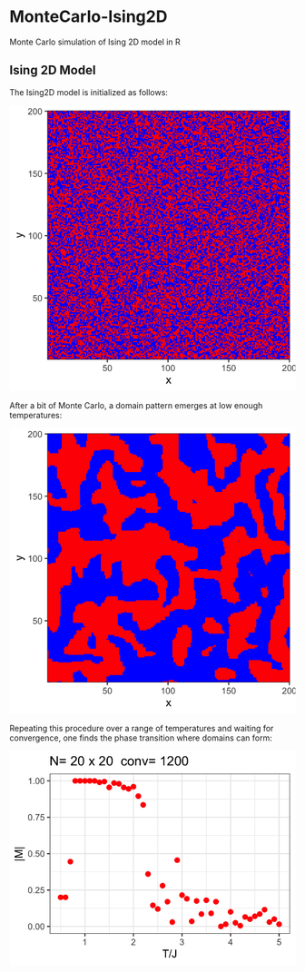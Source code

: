 # MonteCarlo-Ising2D
 Monte Carlo simulation of Ising 2D model in R
 

## Ising 2D Model

The Ising2D model is initialized as follows:

![200x200 random Ising matrix](images/Ising2D-200x200-Random.png)

After a bit of Monte Carlo, a domain pattern emerges at low enough temperatures:

![200x200 random Ising matrix](images/Ising2D-200x200-Domains.png)


Repeating this procedure over a range of temperatures and waiting for convergence, one finds the phase transition where domains can form:

![Ising 2D transition expected near 2.3](images/Ising2D-20x20-c1200.png)